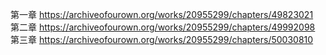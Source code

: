 第一章 https://archiveofourown.org/works/20955299/chapters/49823021                                                     
第二章 https://archiveofourown.org/works/20955299/chapters/49992098                                                      
第三章 https://archiveofourown.org/works/20955299/chapters/50030810
